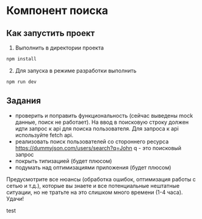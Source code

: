 # Компонент поиска

## Как запустить проект

1. Выполнить в директории проекта

```bash
npm install
```

2. Для запуска в режиме разработки выполнить

```bash
npm run dev
```

## Задания

- проверить и поправить функциональность (сейчас выведены mock данные, поиск не работает).
  На ввод в поисковую строку должен идти запрос к api для поиска пользователя.
  Для запроса к api используйте fetch api.
- реализовать поиск пользователей со стороннего ресурса https://dummyjson.com/users/search?q=John
  q - это поисковый запрос
- покрыть типизацией (будет плюсом)
- подумать над оптимизациями приложения (будет плюсом)

Предусмотрите все нюансы (обработка ошибок, оптимизация работы с сетью и т.д.), которые вы знаете и все потенциальные нештатные ситуации, но не тратьте на это слишком много времени (1-4 часа).
Удачи!

test
